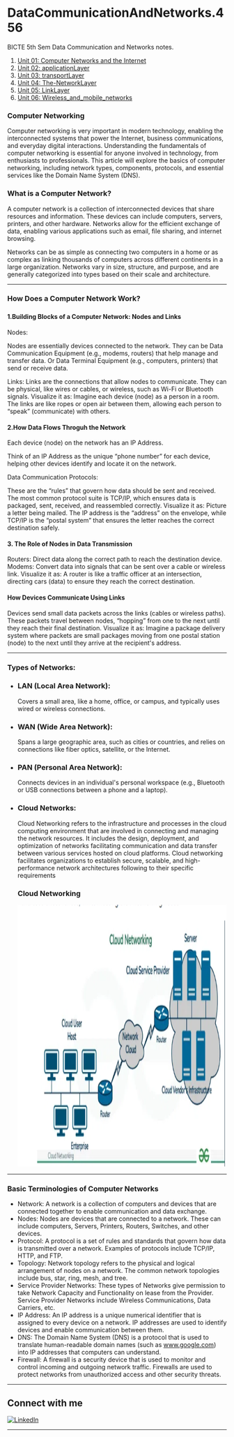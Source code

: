 # DataCommunicationAndNetworks.456
BICTE 5th Sem Data Communication and Networks notes.
1. [Unit 01: Computer Networks and the Internet](01-unit-1.md)  
2. [Unit 02: applicationLayer](02-Unit-2-applicationLayer.md)  
3. [Unit 03: transportLayer](02-unit-3-transportLayer.md)  
4. [Unit 04: The-NetworkLayer](02-Unit-4-The-NetworkLayer.md)  
5. [Unit 05: LinkLayer](02-unit-5-LinkLayer.md)  
6. [Unit 06: Wireless_and_mobile_networks](02-unit-6-Wireless_and_mobile_networks.md)  
 

<h3>Computer Networking </h3>
	Computer networking is very important in modern technology, enabling the interconnected systems that power the Internet, business communications, and everyday digital interactions. Understanding the fundamentals of computer networking is essential for anyone involved in technology, from enthusiasts to professionals. This article will explore the basics of computer networking, including network types, components, protocols, and essential services like the Domain Name System (DNS).
<h3> What is a Computer Network? </h3>
A computer network is a collection of interconnected devices that share resources and information. These devices can include computers, servers, printers, and other hardware. Networks allow for the efficient exchange of data, enabling various applications such as email, file sharing, and internet browsing.

Networks can be as simple as connecting two computers in a home or as complex as linking thousands of computers across different continents in a large organization. Networks vary in size, structure, and purpose, and are generally categorized into types based on their scale and architecture.
<hr>
<h3> How Does a Computer Network Work? <h3>
<h4>1.Building Blocks of a Computer Network: Nodes and Links</h4>
Nodes:

Nodes are essentially devices connected to the network.
They can be Data Communication Equipment (e.g., modems, routers) that help manage and transfer data.
Or Data Terminal Equipment (e.g., computers, printers) that send or receive data.

Links:
Links are the connections that allow nodes to communicate.
They can be physical, like wires or cables, or wireless, such as Wi-Fi or Bluetooth signals.
Visualize it as: Imagine each device (node) as a person in a room. The links are like ropes or open air between them, allowing each person to “speak” (communicate) with others.
<h4> 2.How Data Flows Throguh the Network </h4>
Each device (node) on the network has an IP Address.

Think of an IP Address as the unique “phone number” for each device, helping other devices identify and locate it on the network.

Data Communication Protocols:

These are the “rules” that govern how data should be sent and received.
The most common protocol suite is TCP/IP, which ensures data is packaged, sent, received, and reassembled correctly.
Visualize it as: Picture a letter being mailed. The IP address is the “address” on the envelope, while TCP/IP is the “postal system” that ensures the letter reaches the correct destination safely.

<h4>3. The Role of Nodes in Data Transmission </h4>
Routers: Direct data along the correct path to reach the destination device.
Modems: Convert data into signals that can be sent over a cable or wireless link.
Visualize it as: A router is like a traffic officer at an intersection, directing cars (data) to ensure they reach the correct destination.


<h4>How Devices Communicate Using Links </h4>
Devices send small data packets across the links (cables or wireless paths).
These packets travel between nodes, “hopping” from one to the next until they reach their final destination.
Visualize it as: Imagine a package delivery system where packets are small packages moving from one postal station (node) to the next until they arrive at the recipient's address. 
<hr>
<h3> Types of Networks: </h3>
<ul>
<li><h3>LAN (Local Area Network): </h3>Covers a small area, like a home, office, or campus, and typically uses wired or wireless connections. </li>
<li><h3>WAN (Wide Area Network): </h3>Spans a large geographic area, such as cities or countries, and relies on connections like fiber optics, satellite, or the Internet.</li>
<li><h3>PAN (Personal Area Network): </h3>Connects devices in an individual's personal workspace (e.g., Bluetooth or USB connections between a phone and a laptop). </li>
<li><h3> Cloud Networks: </h3>Cloud Networking refers to the infrastructure and processes in the cloud computing environment that are involved in connecting and managing the network resources. It includes the design, deployment, and optimization of networks facilitating communication and data transfer between various services hosted on cloud platforms. Cloud networking facilitates organizations to establish secure, scalable, and high-performance network architectures following to their specific requirements</li>
<h3>Cloud Networking</h3>
<img src = "images/cloud-networking.png" width = "800" height = "600">

</ul>

<hr>
<h3> Basic Terminologies of Computer Networks</h3>

* Network: A network is a collection of computers and devices that are connected together to enable communication and data exchange.
* Nodes: Nodes are devices that are connected to a network. These can include computers, Servers, Printers, Routers, Switches, and other devices.
* Protocol: A protocol is a set of rules and standards that govern how data is transmitted over a network. Examples of protocols include TCP/IP, HTTP, and FTP.
* Topology: Network topology refers to the physical and logical arrangement of nodes on a network. The common network topologies include bus, star, ring, mesh, and tree.
* Service Provider Networks: These types of Networks give permission to take Network Capacity and Functionality on lease from the Provider. Service Provider Networks include Wireless Communications, Data Carriers, etc.
* IP Address: An IP address is a unique numerical identifier that is assigned to every device on a network. IP addresses are used to identify devices and enable communication between them.
* DNS: The Domain Name System (DNS) is a protocol that is used to translate human-readable domain names (such as www.google.com) into IP addresses that computers can understand.
* Firewall: A firewall is a security device that is used to monitor and control incoming and outgoing network traffic. Firewalls are used to protect networks from unauthorized access and other security threats.

<hr>

## Connect with me

[![LinkedIn](https://img.shields.io/badge/LinkedIn-Profile-blue?logo=linkedin&logoColor=white&style=flat-square)](https://www.linkedin.com/in/sushan-khatri-959248259/)
<hr>

